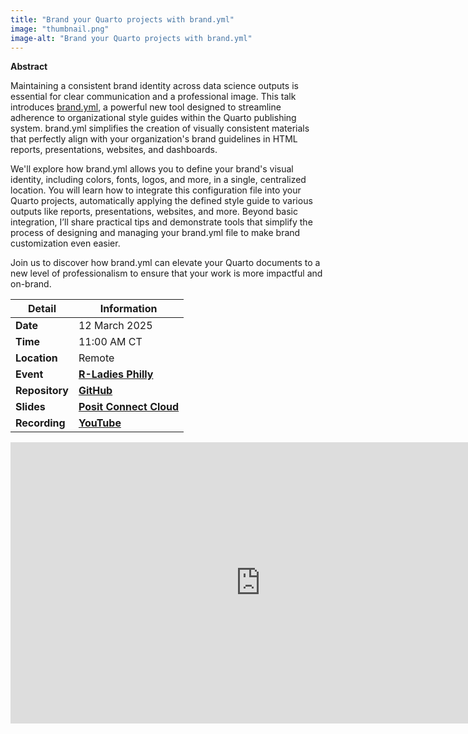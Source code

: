 ```yaml
---
title: "Brand your Quarto projects with brand.yml"
image: "thumbnail.png"
image-alt: "Brand your Quarto projects with brand.yml"
---
```


**Abstract**

Maintaining a consistent brand identity across data science outputs is essential for clear communication and a professional image. This talk introduces [brand.yml](https://posit-dev.github.io/brand-yml/), a powerful new tool designed to streamline adherence to organizational style guides within the Quarto publishing system. brand.yml simplifies the creation of visually consistent materials that perfectly align with your organization's brand guidelines in HTML reports, presentations, websites, and dashboards.

We'll explore how brand.yml allows you to define your brand's visual identity, including colors, fonts, logos, and more, in a single, centralized location. You will learn how to integrate this configuration file into your Quarto projects, automatically applying the defined style guide to various outputs like reports, presentations, websites, and more. Beyond basic integration, I’ll share practical tips and demonstrate tools that simplify the process of designing and managing your brand.yml file to make brand customization even easier.

Join us to discover how brand.yml can elevate your Quarto documents to a new level of professionalism to ensure that your work is more impactful and on-brand.

| **Detail**     | **Information**                                                                                                                                                                                                                              |
|----------------|----------------------------------------------------------------------------------------------------------------------------------------------------------------------------------------------------------------------------------------------|
| **Date**       | 12 March 2025                                                                                                                                                                                                                                |
| **Time**       | 11:00 AM CT                                                                                                                                                                                                                                  |
| **Location**   | Remote                                                                                                                                                                                                                                       |
| **Event**      | [**R-Ladies Philly**](https://www.meetup.com/rladies-philly/events/306157885/?eventOrigin=group_events_list)                                                                                                                                             |
| **Repository** | [**GitHub**](https://github.com/ivelasq/2025-03-12_branded-quarto)                                                                                                                                                                           |
| **Slides**     | [**Posit Connect Cloud**](https://ivelasq-branded-quarto.share.connect.posit.cloud/#/section)                                                                                                                                                |
| **Recording**  | [**YouTube**](https://www.youtube.com/watch?v=mTuhQ64P3qc)                                                                                                                                                                                   |

<center><iframe width="800" height="450" src="https://www.youtube.com/embed/mTuhQ64P3qc?si=C0XeoBPmb6jY4NqG" title="YouTube video player" frameborder="0" allow="accelerometer; autoplay; clipboard-write; encrypted-media; gyroscope; picture-in-picture; web-share" referrerpolicy="strict-origin-when-cross-origin" allowfullscreen></iframe></center>
